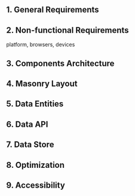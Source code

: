 ## 1. General Requirements
## 2. Non-functional Requirements
platform, browsers, devices
## 3. Components Architecture
## 4. Masonry Layout
## 5. Data Entities
## 6. Data API
## 7. Data Store
## 8. Optimization
## 9. Accessibility